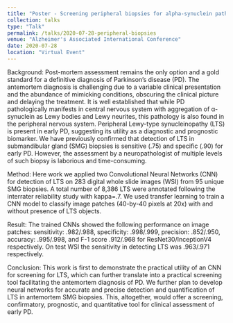 ```yaml
---
title: "Poster - Screening peripheral biopsies for alpha-synuclein pathology using deep machine learning"
collection: talks
type: "Talk"
permalink: /talks/2020-07-28-peripheral-biopsies 
venue: "Alzheimer's Associated International Conference"
date: 2020-07-28
location: "Virtual Event"
---
```


Background: Post-mortem assessment remains the only option and a gold standard for a definitive diagnosis of Parkinson’s disease (PD). The antemortem diagnosis is challenging due to a variable clinical presentation and the abundance of mimicking conditions, obscuring the clinical picture and delaying the treatment. It is well established that while PD pathologically manifests in central nervous system with aggregation of α-synuclein as Lewy bodies and Lewy neurites, this pathology is also found in the peripheral nervous system. Peripheral Lewy-type synucleinopathy (LTS) is present in early PD, suggesting its utility as a diagnostic and prognostic biomarker. We have previously confirmed that detection of LTS in submandibular gland (SMG) biopsies is sensitive (.75) and specific (.90) for early PD. However, the assessment by a neuropathologist of multiple levels of such biopsy is laborious and time-consuming.

Method: Here work we applied two Convolutional Neural Networks (CNN) for detection of LTS on 283 digital whole slide images (WSI) from 95 unique SMG biopsies. A total number of 8,386 LTS were annotated following the interrater reliability study with kappa=.7. We used transfer learning to train a CNN model to classify image patches (40-by-40 pixels at 20x) with and without presence of LTS objects.

Result: The trained CNNs showed the following performance on image patches: sensitivity: .982/.988, specificity: .998/.999, precision: .852/.950, accuracy: .995/.998, and F-1 score .912/.968 for ResNet30/InceptionV4 respectively. On test WSI the sensitivity in detecting LTS was .963/.971 respectively.

Conclusion: This work is first to demonstrate the practical utility of an CNN for screening for LTS, which can further translate into a practical screening tool facilitating the antemortem diagnosis of PD. We further plan to develop neural networks for accurate and precise detection and quantification of LTS in antemortem SMG biopsies. This, altogether, would offer a screening, confirmatory, prognostic, and quantitative tool for clinical assessment of early PD.

